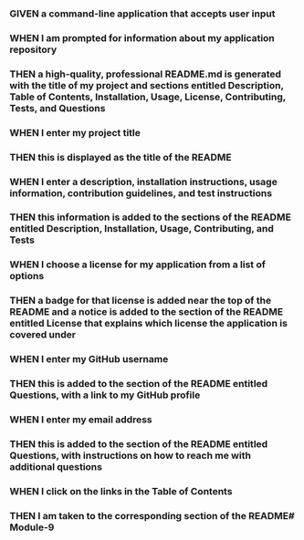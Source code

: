 ### GIVEN a command-line application that accepts user input
### WHEN I am prompted for information about my application repository
### THEN a high-quality, professional README.md is generated with the title of my project and sections entitled Description, Table of Contents, Installation, Usage, License, Contributing, Tests, and Questions
### WHEN I enter my project title
### THEN this is displayed as the title of the README
### WHEN I enter a description, installation instructions, usage information, contribution guidelines, and test instructions
### THEN this information is added to the sections of the README entitled Description, Installation, Usage, Contributing, and Tests
### WHEN I choose a license for my application from a list of options
### THEN a badge for that license is added near the top of the README and a notice is added to the section of the README entitled License that explains which license the application is covered under
### WHEN I enter my GitHub username
### THEN this is added to the section of the README entitled Questions, with a link to my GitHub profile
### WHEN I enter my email address
### THEN this is added to the section of the README entitled Questions, with instructions on how to reach me with additional questions
### WHEN I click on the links in the Table of Contents
### THEN I am taken to the corresponding section of the README# Module-9

